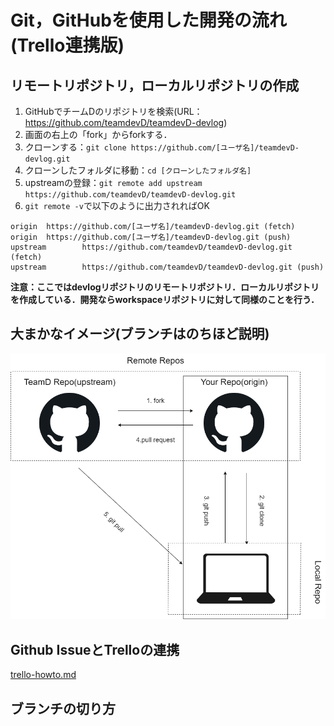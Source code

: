 # Git，GitHubを使用した開発の流れ(Trello連携版)

## リモートリポジトリ，ローカルリポジトリの作成
1. GitHubでチームDのリポジトリを検索(URL：https://github.com/teamdevD/teamdevD-devlog)
2. 画面の右上の「fork」からforkする．
3. クローンする：`git clone https://github.com/[ユーザ名]/teamdevD-devlog.git`
4. クローンしたフォルダに移動：`cd [クローンしたフォルダ名]`
5. upstreamの登録：`git remote add upstream https://github.com/teamdevD/teamdevD-devlog.git`
6. `git remote -v`で以下のように出力されればOK
```
origin  https://github.com/[ユーザ名]/teamdevD-devlog.git (fetch)
origin  https://github.com/[ユーザ名]/teamdevD-devlog.git (push)
upstream        https://github.com/teamdevD/teamdevD-devlog.git (fetch)
upstream        https://github.com/teamdevD/teamdevD-devlog.git (push)
```

**注意：ここではdevlogリポジトリのリモートリポジトリ．ローカルリポジトリを作成している．開発ならworkspaceリポジトリに対して同様のことを行う．**
## 大まかなイメージ(ブランチはのちほど説明)

<img src="../img/git.png">

## Github IssueとTrelloの連携
<a href="https://github.com/teamdevD/teamdevD-devlog/blob/main/checklist/trello-howto.md">trello-howto.md</a>

## ブランチの切り方